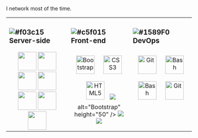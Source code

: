 I network most of the time.

<!--

<div>
          <img  height="50" width="50" src="https://cdn.jsdelivr.net/gh/devicons/devicon/icons/putty/putty-plain.svg" />
          <img  height="50" width="50" src="https://cdn.jsdelivr.net/gh/devicons/devicon/icons/filezilla/filezilla-plain-wordmark.svg" />
          <img  height="50" width="50" src="https://cdn.jsdelivr.net/gh/devicons/devicon/icons/amazonwebservices/amazonwebservices-plain-wordmark.svg" />
          <img  height="50" width="50" src="https://cdn.jsdelivr.net/gh/devicons/devicon/icons/ssh/ssh-original-wordmark.svg" />
          <img  height="50" width="50" src="https://cdn.jsdelivr.net/gh/devicons/devicon/icons/apache/apache-line-wordmark.svg" />
          <img  height="50" width="50" src="https://cdn.jsdelivr.net/gh/devicons/devicon/icons/php/php-plain.svg" />
          <img  height="50" width="50" src="https://cdn.jsdelivr.net/gh/devicons/devicon/icons/mysql/mysql-plain-wordmark.svg" />  
</div>

-->



<table><tr><td valign="top" width="33%">



###  ![#f03c15](https://placehold.co/15x15/f03c15/f03c15.png)Server-side  
<div align="center">  
          <img  height="50" width="50" src="https://cdn.jsdelivr.net/gh/devicons/devicon/icons/putty/putty-plain.svg" />
          <img  height="50" width="50" src="https://cdn.jsdelivr.net/gh/devicons/devicon/icons/filezilla/filezilla-plain-wordmark.svg" />
          <img  height="50" width="50" src="https://cdn.jsdelivr.net/gh/devicons/devicon/icons/amazonwebservices/amazonwebservices-plain-wordmark.svg" />
          <img  height="50" width="50" src="https://cdn.jsdelivr.net/gh/devicons/devicon/icons/ssh/ssh-original-wordmark.svg" />
          <img  height="50" width="50" src="https://cdn.jsdelivr.net/gh/devicons/devicon/icons/apache/apache-line-wordmark.svg" />
          <img  height="50" width="50" src="https://cdn.jsdelivr.net/gh/devicons/devicon/icons/php/php-plain.svg" />
          <img  height="50" width="50" src="https://cdn.jsdelivr.net/gh/devicons/devicon/icons/mysql/mysql-plain-wordmark.svg" />  
</div>

</td><td valign="top" width="33%">



### ![#c5f015](https://placehold.co/15x15/c5f015/c5f015.png)Front-end  
<div align="center">  
<img style="margin: 10px" src="https://profilinator.rishav.dev/skills-assets/bootstrap-plain.svg" alt="Bootstrap" height="50" />  
<img style="margin: 10px" src="https://profilinator.rishav.dev/skills-assets/css3-original-wordmark.svg" alt="CSS3" height="50" />  
<img style="margin: 10px" src="https://profilinator.rishav.dev/skills-assets/html5-original-wordmark.svg" alt="HTML5" height="50" />  
<img src="https://cdn.jsdelivr.net/gh/devicons/devicon/icons/ubuntu/ubuntu-plain-wordmark.svg" /> alt="Bootstrap" height="50" />  
<img src="https://cdn.jsdelivr.net/gh/devicons/devicon/icons/debian/debian-plain-wordmark.svg" />
<img src="https://cdn.jsdelivr.net/gh/devicons/devicon/icons/opensuse/opensuse-original-wordmark.svg" />       
</div>

</td><td valign="top" width="33%">



### ![#1589F0](https://placehold.co/15x15/1589F0/1589F0.png)DevOps  
<div align="center">  
<img style="margin: 10px" src="https://profilinator.rishav.dev/skills-assets/git-scm-icon.svg" alt="Git" height="50" />  
<img style="margin: 10px" src="https://profilinator.rishav.dev/skills-assets/gnu_bash-icon.svg" alt="Bash" height="50" />  
<img style="margin: 10px" src="https://user-images.githubusercontent.com/33158051/103466649-c1245300-4d14-11eb-9637-be3297299c01.png" alt="Bash" height="50" />  
<img style="margin: 10px" src="https://user-images.githubusercontent.com/33158051/103466559-33e0fe80-4d14-11eb-9065-3164462fcdc4.png" alt="Git" height="50" />  

          
          
                   
</div>

</td></tr></table>  

<br/>            


<!--



https://shields.io (for badges)

https://github.com/devicons/devicon/tree/master/icons (icons folder)

https://profilinator.rishav.dev (make a full ReadME)
-->


